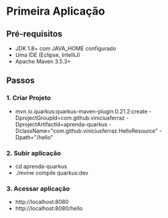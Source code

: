 # Primeira Aplicação
## Pré-requisitos
* JDK 1.8+ com JAVA_HOME configurado
* Uma IDE (Eclipse, IntelliJ)
* Apache Maven 3.5.3+

## Passos

### 1. Criar Projeto
* mvn io.quarkus:quarkus-maven-plugin:0.21.2:create -DprojectGroupId=com.github.viniciusferraz -DprojectArtifactId=aprenda-quarkus -DclassName="com.github.viniciusferraz.HelloResource" -Dpath="/hello"

### 2. Subir aplicação
* cd aprenda-quarkus
* ./mvnw compile quarkus:dev

### 3. Acessar aplicação
* http://localhost:8080
* http://localhost:8080/hello

